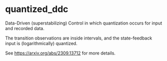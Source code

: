 # quantized_ddc
Data-Driven (superstabilizing) Control in which quantization occurs for input and recorded data.

The transition observations are inside intervals, and the state-feedback input is (logarithmically) quantized.

See https://arxiv.org/abs/2309.13712 for more details.
